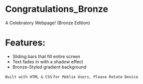 # Congratulations_Bronze
A Celebratory Webpage! (Bronze Edition)

# Features:
* Sliding bars that fill entire screen
* Text fades in with a shadow effect
* Bronze-Styled gradient background

```Built with HTML & CSS```
```For Moblie Users, Please Rotate Device```
